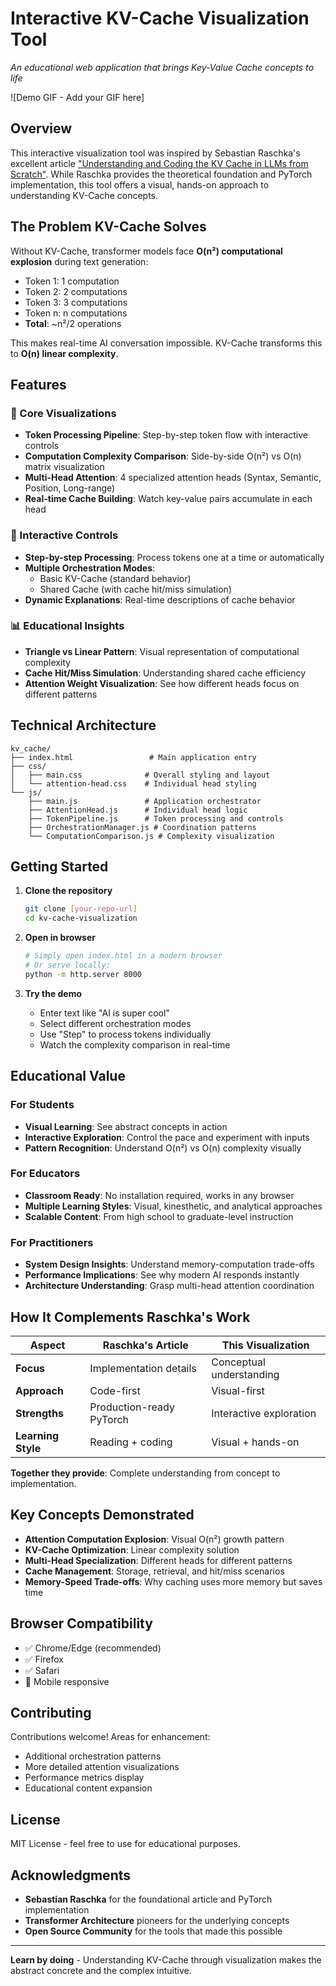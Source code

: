 # Interactive KV-Cache Visualization Tool

*An educational web application that brings Key-Value Cache concepts to life*

![Demo GIF - Add your GIF here]

## Overview

This interactive visualization tool was inspired by Sebastian Raschka's excellent article ["Understanding and Coding the KV Cache in LLMs from Scratch"](https://sebastianraschka.com/blog/2025/coding-the-kv-cache-in-llms.html). While Raschka provides the theoretical foundation and PyTorch implementation, this tool offers a visual, hands-on approach to understanding KV-Cache concepts.

## The Problem KV-Cache Solves

Without KV-Cache, transformer models face **O(n²) computational explosion** during text generation:
- Token 1: 1 computation
- Token 2: 2 computations  
- Token 3: 3 computations
- Token n: n computations
- **Total**: ~n²/2 operations

This makes real-time AI conversation impossible. KV-Cache transforms this to **O(n) linear complexity**.

## Features

### 🎯 Core Visualizations
- **Token Processing Pipeline**: Step-by-step token flow with interactive controls
- **Computation Complexity Comparison**: Side-by-side O(n²) vs O(n) matrix visualization
- **Multi-Head Attention**: 4 specialized attention heads (Syntax, Semantic, Position, Long-range)
- **Real-time Cache Building**: Watch key-value pairs accumulate in each head

### 🔧 Interactive Controls
- **Step-by-step Processing**: Process tokens one at a time or automatically
- **Multiple Orchestration Modes**: 
  - Basic KV-Cache (standard behavior)
  - Shared Cache (with cache hit/miss simulation)
- **Dynamic Explanations**: Real-time descriptions of cache behavior

### 📊 Educational Insights
- **Triangle vs Linear Pattern**: Visual representation of computational complexity
- **Cache Hit/Miss Simulation**: Understanding shared cache efficiency
- **Attention Weight Visualization**: See how different heads focus on different patterns

## Technical Architecture

```
kv_cache/
├── index.html                 # Main application entry
├── css/
│   ├── main.css              # Overall styling and layout
│   └── attention-head.css    # Individual head styling
└── js/
    ├── main.js               # Application orchestrator
    ├── AttentionHead.js      # Individual head logic
    ├── TokenPipeline.js      # Token processing and controls
    ├── OrchestrationManager.js # Coordination patterns
    └── ComputationComparison.js # Complexity visualization
```

## Getting Started

1. **Clone the repository**
   ```bash
   git clone [your-repo-url]
   cd kv-cache-visualization
   ```

2. **Open in browser**
   ```bash
   # Simply open index.html in a modern browser
   # Or serve locally:
   python -m http.server 8000
   ```

3. **Try the demo**
   - Enter text like "AI is super cool"
   - Select different orchestration modes
   - Use "Step" to process tokens individually
   - Watch the complexity comparison in real-time

## Educational Value

### For Students
- **Visual Learning**: See abstract concepts in action
- **Interactive Exploration**: Control the pace and experiment with inputs
- **Pattern Recognition**: Understand O(n²) vs O(n) complexity visually

### For Educators  
- **Classroom Ready**: No installation required, works in any browser
- **Multiple Learning Styles**: Visual, kinesthetic, and analytical approaches
- **Scalable Content**: From high school to graduate-level instruction

### For Practitioners
- **System Design Insights**: Understand memory-computation trade-offs
- **Performance Implications**: See why modern AI responds instantly
- **Architecture Understanding**: Grasp multi-head attention coordination

## How It Complements Raschka's Work

| Aspect | Raschka's Article | This Visualization |
|--------|------------------|-------------------|
| **Focus** | Implementation details | Conceptual understanding |
| **Approach** | Code-first | Visual-first |
| **Strengths** | Production-ready PyTorch | Interactive exploration |
| **Learning Style** | Reading + coding | Visual + hands-on |

**Together they provide**: Complete understanding from concept to implementation.

## Key Concepts Demonstrated

- **Attention Computation Explosion**: Visual O(n²) growth pattern
- **KV-Cache Optimization**: Linear complexity solution
- **Multi-Head Specialization**: Different heads for different patterns
- **Cache Management**: Storage, retrieval, and hit/miss scenarios
- **Memory-Speed Trade-offs**: Why caching uses more memory but saves time

## Browser Compatibility

- ✅ Chrome/Edge (recommended)
- ✅ Firefox
- ✅ Safari
- 📱 Mobile responsive

## Contributing

Contributions welcome! Areas for enhancement:
- Additional orchestration patterns
- More detailed attention visualizations  
- Performance metrics display
- Educational content expansion

## License

MIT License - feel free to use for educational purposes.

## Acknowledgments

- **Sebastian Raschka** for the foundational article and PyTorch implementation
- **Transformer Architecture** pioneers for the underlying concepts
- **Open Source Community** for the tools that made this possible

---

**Learn by doing** - Understanding KV-Cache through visualization makes the abstract concrete and the complex intuitive.
